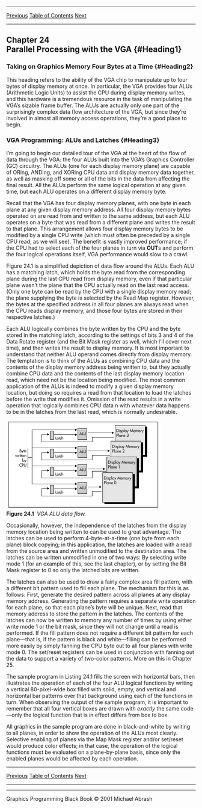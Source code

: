   ------------------------ --------------------------------- --------------------
  [Previous](23-06.html)   [Table of Contents](index.html)   [Next](24-02.html)
  ------------------------ --------------------------------- --------------------

Chapter 24\
 Parallel Processing with the VGA {#Heading1}
---------------------------------

### Taking on Graphics Memory Four Bytes at a Time {#Heading2}

This heading refers to the ability of the VGA chip to manipulate up to
four bytes of display memory at once. In particular, the VGA provides
four ALUs (Arithmetic Logic Units) to assist the CPU during display
memory writes, and this hardware is a tremendous resource in the task of
manipulating the VGA’s sizable frame buffer. The ALUs are actually only
one part of the surprisingly complex data flow architecture of the VGA,
but since they’re involved in almost all memory access operations,
they’re a good place to begin.

### VGA Programming: ALUs and Latches {#Heading3}

I’m going to begin our detailed tour of the VGA at the heart of the flow
of data through the VGA: the four ALUs built into the VGA’s Graphics
Controller (GC) circuitry. The ALUs (one for each display memory plane)
are capable of ORing, ANDing, and XORing CPU data and display memory
data together, as well as masking off some or all of the bits in the
data from affecting the final result. All the ALUs perform the same
logical operation at any given time, but each ALU operates on a
different display memory byte.

Recall that the VGA has four display memory planes, with one byte in
each plane at any given display memory address. All four display memory
bytes operated on are read from and written to the same address, but
each ALU operates on a byte that was read from a different plane and
writes the result to that plane. This arrangement allows four display
memory bytes to be modified by a single CPU write (which must often be
preceded by a single CPU read, as we will see). The benefit is vastly
improved performance; if the CPU had to select each of the four planes
in turn via **OUT**s and perform the four logical operations itself, VGA
performance would slow to a crawl.

Figure 24.1 is a simplified depiction of data flow around the ALUs. Each
ALU has a matching latch, which holds the byte read from the
corresponding plane during the last CPU read from display memory, even
if that particular plane wasn’t the plane that the CPU actually read on
the last read access. (Only one byte can be read by the CPU with a
single display memory read; the plane supplying the byte is selected by
the Read Map register. However, the bytes at the specified address in
all four planes are always read when the CPU reads display memory, and
those four bytes are stored in their respective latches.)

Each ALU logically combines the byte written by the CPU and the byte
stored in the matching latch, according to the settings of bits 3 and 4
of the Data Rotate register (and the Bit Mask register as well, which
I’ll cover next time), and then writes the result to display memory. It
is most important to understand that neither ALU operand comes directly
from display memory. The temptation is to think of the ALUs as combining
CPU data and the contents of the display memory address being written
to, but they actually combine CPU data and the contents of the last
display memory location read, which need not be the location being
modified. The most common application of the ALUs is indeed to modify a
given display memory location, but doing so requires a read from that
location to load the latches before the write that modifies it. Omission
of the read results in a write operation that logically combines CPU
data n with whatever data happens to be in the latches from the last
read, which is normally undesirable.

![](images/24-01.jpg)\
 **Figure 24.1**  *VGA ALU data flow.*

Occasionally, however, the independence of the latches from the display
memory location being written to can be used to great advantage. The
latches can be used to perform 4-byte-at-a-time (one byte from each
plane) block copying; in this application, the latches are loaded with a
read from the source area and written unmodified to the destination
area. The latches can be written unmodified in one of two ways: By
selecting write mode 1 (for an example of this, see the last chapter),
or by setting the Bit Mask register to 0 so only the latched bits are
written.

The latches can also be used to draw a fairly complex area fill pattern,
with a different bit pattern used to fill each plane. The mechanism for
this is as follows: First, generate the desired pattern across all
planes at any display memory address. Generating the pattern requires a
separate write operation for each plane, so that each plane’s byte will
be unique. Next, read that memory address to store the pattern in the
latches. The contents of the latches can now be written to memory any
number of times by using either write mode 1 or the bit mask, since they
will not change until a read is performed. If the fill pattern does not
require a different bit pattern for each plane—that is, if the pattern
is black and white—filling can be performed more easily by simply
fanning the CPU byte out to all four planes with write mode 0. The
set/reset registers can be used in conjunction with fanning out the data
to support a variety of two-color patterns. More on this in Chapter 25.

The sample program in Listing 24.1 fills the screen with horizontal
bars, then illustrates the operation of each of the four ALU logical
functions by writing a vertical 80-pixel-wide box filled with solid,
empty, and vertical and horizontal bar patterns over that background
using each of the functions in turn. When observing the output of the
sample program, it is important to remember that all four vertical boxes
are drawn with *exactly* the same code—only the logical function that is
in effect differs from box to box.

All graphics in the sample program are done in black-and-white by
writing to all planes, in order to show the operation of the ALUs most
clearly. Selective enabling of planes via the Map Mask register and/or
set/reset would produce color effects; in that case, the operation of
the logical functions must be evaluated on a plane-by-plane basis, since
only the enabled planes would be affected by each operation.

  ------------------------ --------------------------------- --------------------
  [Previous](23-06.html)   [Table of Contents](index.html)   [Next](24-02.html)
  ------------------------ --------------------------------- --------------------

* * * * *

Graphics Programming Black Book © 2001 Michael Abrash
